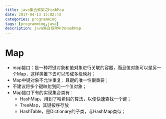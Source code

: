```yaml
---
title: java集合框架之HashMap
date: 2017-04-13 15:02:43
categories: programming
tags: [programming,java]
description: java集合框架中的HashMap
---
```


# Map

- map接口：是一种将键对象和值对象进行关联的容器，而且值对象可以是另一个Map，这样类推下去可以形成多级映射；
- Map中键对象不允许重复，且键的唯一性很重要；
- 不建议将多个键映射到同一个值对象；
- Map接口下有的实现集合类有：
    - HashMap，用到了哈希码的算法，以便快速查找一个键；
    - TreeMap，其键按序存放
    - HashTable，是Dictionary的子类，与HashMap类似；
  